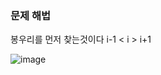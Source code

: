 ### 문제 해법
봉우리를 먼저 찾는것이다 i-1 < i > i+1 <br>

![image](https://github.com/cwangg897/learning/assets/79621675/0de0f2b2-c2da-45aa-8e6a-1f267bd9101e)
